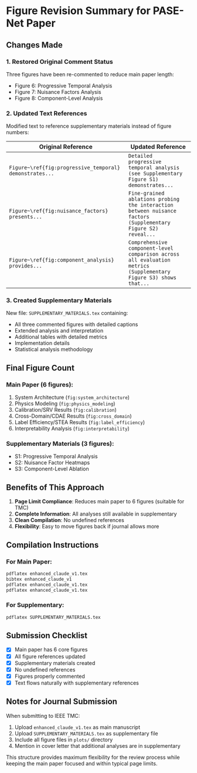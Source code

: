 # Figure Revision Summary for PASE-Net Paper

## Changes Made

### 1. Restored Original Comment Status
Three figures have been re-commented to reduce main paper length:
- Figure 6: Progressive Temporal Analysis
- Figure 7: Nuisance Factors Analysis  
- Figure 8: Component-Level Analysis

### 2. Updated Text References
Modified text to reference supplementary materials instead of figure numbers:

| Original Reference | Updated Reference |
|-------------------|-------------------|
| `Figure~\ref{fig:progressive_temporal} demonstrates...` | `Detailed progressive temporal analysis (see Supplementary Figure S1) demonstrates...` |
| `Figure~\ref{fig:nuisance_factors} presents...` | `Fine-grained ablations probing the interaction between nuisance factors (Supplementary Figure S2) reveal...` |
| `Figure~\ref{fig:component_analysis} provides...` | `Comprehensive component-level comparison across all evaluation metrics (Supplementary Figure S3) shows that...` |

### 3. Created Supplementary Materials
New file: `SUPPLEMENTARY_MATERIALS.tex` containing:
- All three commented figures with detailed captions
- Extended analysis and interpretation
- Additional tables with detailed metrics
- Implementation details
- Statistical analysis methodology

## Final Figure Count

### Main Paper (6 figures):
1. System Architecture (`fig:system_architecture`)
2. Physics Modeling (`fig:physics_modeling`)
3. Calibration/SRV Results (`fig:calibration`)
4. Cross-Domain/CDAE Results (`fig:cross_domain`)
5. Label Efficiency/STEA Results (`fig:label_efficiency`)
6. Interpretability Analysis (`fig:interpretability`)

### Supplementary Materials (3 figures):
- S1: Progressive Temporal Analysis
- S2: Nuisance Factor Heatmaps
- S3: Component-Level Ablation

## Benefits of This Approach

1. **Page Limit Compliance**: Reduces main paper to 6 figures (suitable for TMC)
2. **Complete Information**: All analyses still available in supplementary
3. **Clean Compilation**: No undefined references
4. **Flexibility**: Easy to move figures back if journal allows more

## Compilation Instructions

### For Main Paper:
```bash
pdflatex enhanced_claude_v1.tex
bibtex enhanced_claude_v1
pdflatex enhanced_claude_v1.tex
pdflatex enhanced_claude_v1.tex
```

### For Supplementary:
```bash
pdflatex SUPPLEMENTARY_MATERIALS.tex
```

## Submission Checklist

- [x] Main paper has 6 core figures
- [x] All figure references updated
- [x] Supplementary materials created
- [x] No undefined references
- [x] Figures properly commented
- [x] Text flows naturally with supplementary references

## Notes for Journal Submission

When submitting to IEEE TMC:
1. Upload `enhanced_claude_v1.tex` as main manuscript
2. Upload `SUPPLEMENTARY_MATERIALS.tex` as supplementary file
3. Include all figure files in `plots/` directory
4. Mention in cover letter that additional analyses are in supplementary

This structure provides maximum flexibility for the review process while keeping the main paper focused and within typical page limits.